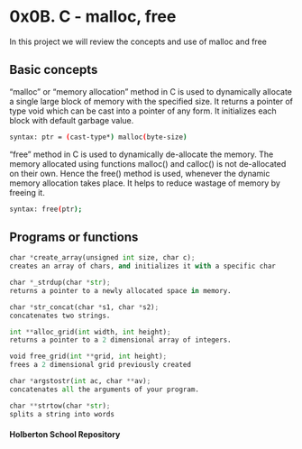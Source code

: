 # 0x0B. C - malloc, free

In this project we will review the concepts and use of malloc and free

## Basic concepts

“malloc” or “memory allocation” method in C is used to dynamically allocate a single 
large block of memory with the specified size. It returns a pointer of type void which 
can be cast into a pointer of any form. It initializes each block with default garbage value.

```bash
syntax: ptr = (cast-type*) malloc(byte-size)
```
“free” method in C is used to dynamically de-allocate the memory. The memory allocated 
using functions malloc() and calloc() is not de-allocated on their own. Hence the free() 
method is used, whenever the dynamic memory allocation takes place. It helps to reduce 
wastage of memory by freeing it.

```bash
syntax: free(ptr);
```
## Programs or functions

```python
char *create_array(unsigned int size, char c);
creates an array of chars, and initializes it with a specific char

char *_strdup(char *str);
returns a pointer to a newly allocated space in memory.

char *str_concat(char *s1, char *s2);
concatenates two strings.

int **alloc_grid(int width, int height);
returns a pointer to a 2 dimensional array of integers.

void free_grid(int **grid, int height);
frees a 2 dimensional grid previously created

char *argstostr(int ac, char **av);
concatenates all the arguments of your program.

char **strtow(char *str);
splits a string into words
```

#### Holberton School Repository